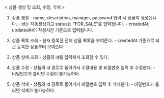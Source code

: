 < 상품 생성 및 조회, 수정, 삭제 >
  1. 상품 생성
    - name, description, manager, password 입력 시 상품이 생성됩니다.
    - id는 자동생성되고 status는 "FOR_SALE"로 입력됩니다.
    - createdAt, updatedAt이 작성시간 기준으로 입력됩니다.

  2. 상품 목록 조회
    - 현재 등록된 전체 상품 목록을 보여준다.
    - createdAt 기준으로 최근 등록한 상품부터 보여준다.

  3. 상품 상세 조회
    - 상품의 id를 입력해서 조회할 수 있다.

  4. 상품 수정
    - 상품의 id 경로로 들어가서 수정내용 및 비밀번호 입력 후 수정한다.
    - 비밀번호가 틀리면 수정이 불가능하다.

  5. 상품 삭제
    - 상품의 id 경로로 들어가서 비밀번호 입력 후 삭제한다.
    - 비밀번호가 틀리면 삭제가 불가능하다.